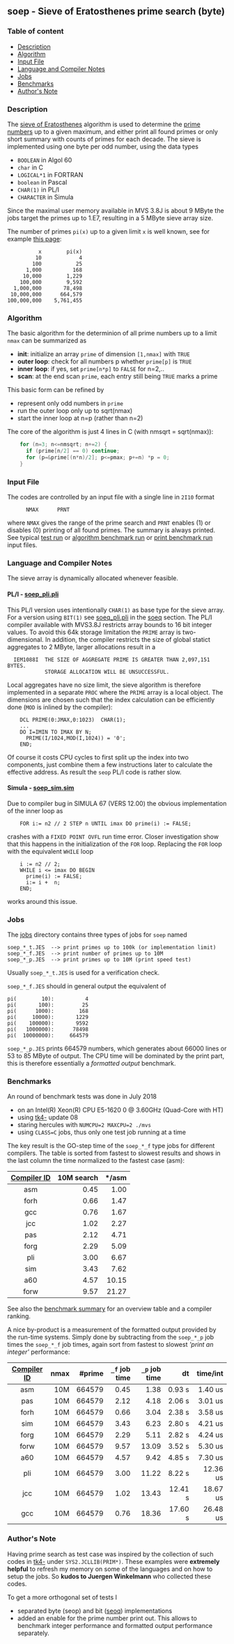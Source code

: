 ## soep - Sieve of Eratosthenes prime search (byte)

### Table of content

- [Description](#user-content-description)
- [Algorithm](#user-content-algorithm)
- [Input File](#user-content-ifile)
- [Language and Compiler Notes](#user-content-langcomp)
- [Jobs](#user-content-jobs)
- [Benchmarks](#user-content-benchmarks)
- [Author's Note](#user-content-anote)

### <a id="description">Description</a>
The [sieve of Eratosthenes](https://en.wikipedia.org/wiki/Sieve_of_Eratosthenes)
algorithm is used to determine the
[prime numbers](https://en.wikipedia.org/wiki/Prime_number) up to a given
maximum, and either print all found primes or only short summary with counts
of primes for each decade. The sieve is implemented using one byte per odd
number, using the data types
- `BOOLEAN` in Algol 60
- `char` in C
- `LOGICAL*1` in FORTRAN
- `boolean` in Pascal
- `CHAR(1)` in PL/I
- `CHARACTER` in Simula

Since the maximal user memory available in MVS 3.8J is about 9 MByte the
jobs target the primes up to 1.E7, resulting in a 5 MByte sieve array size.

The number of primes `pi(x)` up to a given limit `x` is well known, see for
example [this page](https://primes.utm.edu/howmany.html):

              x        pi(x)
             10            4
            100           25
          1,000          168
         10,000        1,229
        100,000        9,592
      1,000,000       78,498
     10,000,000      664,579
    100,000,000    5,761,455

### <a id="algorithm">Algorithm</a>
The basic algorithm for the determinion of all prime numbers up to a
limit `nmax` can be summarized as
- **init**: initialize an array `prime` of dimension `[1,nmax]` with `TRUE`
- **outer loop**: check for all numbers p whether `prime[p]` is `TRUE`
- **inner loop**: if yes, set `prime[n*p]` to `FALSE` for n=2,..
- **scan**: at the end scan `prime`, each entry still being `TRUE` marks a prime

This basic form can be refined by
- represent only odd numbers in `prime`
- run the outer loop only up to sqrt(nmax)
- start the inner loop at n=p (rather than n=2)

The core of the algorithm is just 4 lines in C (with nmsqrt = sqrt(nmax)):
``` c
    for (n=3; n<=nmsqrt; n+=2) {    
      if (prime[n/2] == 0) continue;
      for (p=&prime[(n*n)/2]; p<=pmax; p+=n) *p = 0;
    }
```

### <a id="ifile">Input File</a>
The codes are controlled by an input file with a single line in `2I10` format
```
      NMAX      PRNT
```

where `NMAX` gives the range of the prime search and `PRNT` enables (1)
or disables (0) printing of all found primes. The summary is always
printed.
See typical [test run](soep_ctst.dat) or
[algorithm benchmark run](soep_cnat.dat) or
[print benchmark run](soep_cprt.dat) input files.

### <a id="langcomp">Language and Compiler Notes</a>
The sieve array is dynamically allocated whenever feasible.

#### PL/I - [soep_pli.pli](soep_pli.pli)
This PL/I version uses intentionally `CHAR(1)` as base type for the sieve array.
For a version using `BIT(1)` see [soeq_pli.pli](soeq_pli.pli)
in the [soeq](README_soeq.md) section.
The PL/I compiler available with MVS3.8J restricts array bounds to
16 bit integer values. To avoid this 64k storage limitation the `PRIME`
array is two-dimensional. In addition, the compiler restricts the size of
global statict aggregates to 2 MByte, larger allocations result in a
```
  IEM1088I  THE SIZE OF AGGREGATE PRIME IS GREATER THAN 2,097,151 BYTES.
            STORAGE ALLOCATION WILL BE UNSUCCESSFUL.
```

Local aggregates have no size limit, the sieve algorithm is therefore
implemented in a separate `PROC` where the `PRIME` array is a local object.
The dimensions are chosen such that the index calculation can be efficiently
done (`MOD` is inlined by the compiler):
```
    DCL PRIME(0:JMAX,0:1023)  CHAR(1);
    ...
    DO I=IMIN TO IMAX BY N;
      PRIME(I/1024,MOD(I,1024)) = '0';
    END;
```

Of course it costs CPU cycles to first split up the index into two
components, just combine them a few instructions later to calculate
the effective address. As result the `seop` PL/I code is rather slow.

#### Simula - [soep_sim.sim](soep_sim.sim)
Due to compiler bug in SIMULA 67 (VERS 12.00) the obvious implementation
of the inner loop as
```
    FOR i:= n2 // 2 STEP n UNTIL imax DO prime(i) := FALSE;
```

crashes with a `FIXED POINT OVFL` run time error. Closer investigation show
that this happens in the initialization of the `FOR` loop. Replacing the
`FOR` loop with the equivalent `WHILE` loop
```
    i := n2 // 2;
    WHILE i <= imax DO BEGIN
      prime(i) := FALSE;
      i:= i +  n;
    END;
```

works around this issue.

### <a id="jobs">Jobs</a>
The [jobs](../jobs) directory contains three types of jobs for `soep` named

    soep_*_t.JES  --> print primes up to 100k (or implementation limit)
    soep_*_f.JES  --> print number of primes up to 10M
    soep_*_p.JES  --> print primes up to 10M (print speed test)

Usually `soep_*_t.JES` is used for a verification check.

`soep_*_f.JES` should in general output the equivalent of

    pi(        10):          4
    pi(       100):         25
    pi(      1000):        168
    pi(     10000):       1229
    pi(    100000):       9592
    pi(   1000000):      78498
    pi(  10000000):     664579

`soep_*_p.JES` prints 664579 numbers, which generates about 66000 lines
or 53 to 85 MByte of output. The CPU time will be dominated by the print
part, this is therefore essentially a _formatted output_ benchmark.

### <a id="benchmarks">Benchmarks</a>
An round of benchmark tests was done in July 2018
- on an Intel(R) Xeon(R) CPU E5-1620 0 @ 3.60GHz  (Quad-Core with HT)
- using [tk4-](http://wotho.ethz.ch/tk4-/) update 08
- staring hercules with `NUMCPU=2 MAXCPU=2 ./mvs`
- using `CLASS=C` jobs, thus only one test job running at a time

The key result is the GO-step time of the `soep_*_f` type jobs for different
compilers. The table is sorted from fastest to slowest results and shows
in the last column the time normalized to the fastest case (asm):

| [Compiler ID](../README_comp.md) | 10M search | */asm |
| :--: | ----: | ----: |
|  asm |  0.45 |  1.00 |
| forh |  0.66 |  1.47 |
|  gcc |  0.76 |  1.67 |
|  jcc |  1.02 |  2.27 |
|  pas |  2.12 |  4.71 |
| forg |  2.29 |  5.09 |
|  pli |  3.00 |  6.67 |
|  sim |  3.43 |  7.62 |
|  a60 |  4.57 | 10.15 |
| forw |  9.57 | 21.27 |

See also the [benchmark summary](../README_bench.md) for an overview
table and a compiler ranking.

A nice by-product is a measurement of the formatted output provided by
the run-time systems. Simply done by subtracting from the `soep_*_p`
job times the `soep_*_f` job times, again sort from fastest to slowest
_'print an integer'_ performance:

| [Compiler ID](../README_comp.md) | nmax | #prime | `_f` job time | `_p` job time |  dt | time/int |
| :--: | --: | -----: | ----: | ----: | -------: | -------: |
|  asm | 10M | 664579 |  0.45 |  1.38 |   0.93 s |  1.40 us |
|  pas | 10M | 664579 |  2.12 |  4.18 |   2.06 s |  3.01 us |
| forh | 10M | 664579 |  0.66 |  3.04 |   2.38 s |  3.58 us |
|  sim | 10M | 664579 |  3.43 |  6.23 |   2.80 s |  4.21 us |
| forg | 10M | 664579 |  2.29 |  5.11 |   2.82 s |  4.24 us |
| forw | 10M | 664579 |  9.57 | 13.09 |   3.52 s |  5.30 us |
|  a60 | 10M | 664579 |  4.57 |  9.42 |   4.85 s |  7.30 us |
|  pli | 10M | 664579 |  3.00 | 11.22 |   8.22 s | 12.36 us |
|  jcc | 10M | 664579 |  1.02 | 13.43 |  12.41 s | 18.67 us |
|  gcc | 10M | 664579 |  0.76 | 18.36 |  17.60 s | 26.48 us |

### <a id="anote">Author's Note</a>
Having prime search as test case was inspired by the collection of such
codes in [tk4-](http://wotho.ethz.ch/tk4-/) under `SYS2.JCLLIB(PRIM*)`.
These examples were **extremely helpful** to refresh my memory on some
of the languages and on how to setup the jobs. So
**kudos to Juergen Winkelmann** who collected these codes.

To get a more orthogonal set of tests I 
- separated byte (seop) and bit ([seoq](README_soeq.md)) implementations
- added an enable for the prime number print out. This allows to benchmark
  integer performance and formatted output performance separately.

